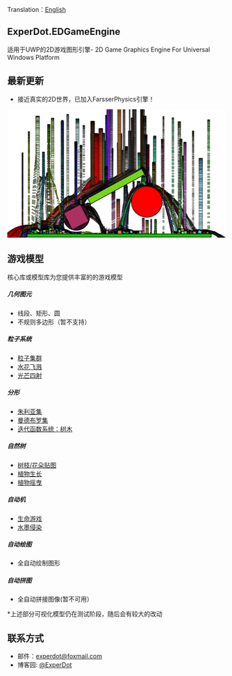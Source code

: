 Translation：[English](./README-EN.md)

## ExperDot.EDGameEngine
适用于UWP的2D游戏图形引擎- 2D Game Graphics Engine For Universal Windows Platform

## 最新更新 
- 接近真实的2D世界，已加入FarsserPhysics引擎！

![Physics](Documentation/Image/Physics/Sample_Physic_01.png)

## 游戏模型
核心库或模型库为您提供丰富的的游戏模型

##### 几何图元
- 线段、矩形、圆
- 不规则多边形（暂不支持）

##### 粒子系统
- [粒子集群](Documentation/Image/ParticalSystem/Sample_ParticalSystem_01.png)
- [水花飞溅](Documentation/Image/ParticalSystem/Sample_ParticalSystem_02.png)
- [光芒四射](Documentation/Image/ParticalSystem/Sample_ParticalSystem_03.png)

##### 分形
- [朱利亚集](Documentation/Image/Fractal/Sample_Fractal_03.png)
- [曼德布罗集](Documentation/Image/Fractal/Sample_Fractal_01.png)
- [迭代函数系统：树木](Documentation/Image/Fractal/Sample_Fractal_02.png)

##### 自然树
- [树枝/花朵贴图](Documentation/Image/NatureTree/Sample_NatureTree_01.png)
- [植物生长](Documentation/Image/NatureTree/Dynamic/Dynamic_NatureTree_02.gif)
- [植物摇曳](Documentation/Image/NatureTree/Dynamic/Dynamic_NatureTree_01.gif)

##### 自动机
- [生命游戏](Documentation/Image/Automata/Sample_CelluarAutomata_01.png)
- [水墨侵染](Documentation/Image/Automata/Sample_CelluarAutomata_02.png)

##### 自动绘图
- 全自动绘制图形

##### 自动拼图
- 全自动拼接图像(暂不可用）

*上述部分可视化模型仍在测试阶段，随后会有较大的改动

## 联系方式
* 邮件：experdot@foxmail.com
* 博客园: [@ExperDot](http://www.cnblogs.com/experdot/)
